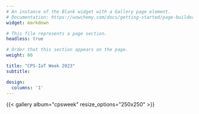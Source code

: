 ```yaml
---
# An instance of the Blank widget with a Gallery page element.
# Documentation: https://wowchemy.com/docs/getting-started/page-builder/
widget: markdown

# This file represents a page section.
headless: true

# Order that this section appears on the page.
weight: 66

title: "CPS-IoT Week 2023"
subtitle:

design:
  columns: '1'
---
```


{{< gallery album="cpsweek" resize_options="250x250" >}}
